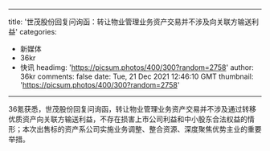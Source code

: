 
---
title: '世茂股份回复问询函：转让物业管理业务资产交易并不涉及向关联方输送利益'
categories: 
 - 新媒体
 - 36kr
 - 快讯
headimg: 'https://picsum.photos/400/300?random=2758'
author: 36kr
comments: false
date: Tue, 21 Dec 2021 12:46:10 GMT
thumbnail: 'https://picsum.photos/400/300?random=2758'
---

<div>   
36氪获悉，世茂股份回复问询函，转让物业管理业务资产交易并不涉及通过转移优质资产向关联方输送利益，不存在损害上市公司利益和中小股东合法权益的情形；本次出售标的资产系公司实施业务调整、整合资源、深度聚焦优势主业的重要举措。  
</div>
            